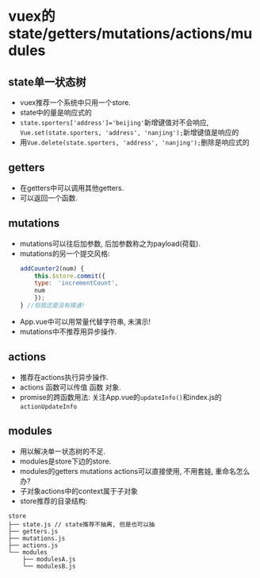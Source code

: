 # vuex的state/getters/mutations/actions/mudules

## state单一状态树
- vuex推荐一个系统中只用一个store. 
- state中的量是响应式的
- `state.sporters['address']='beijing'`新增键值对不会响应, `Vue.set(state.sporters, 'address', 'nanjing');`新增键值是响应的
-  用`Vue.delete(state.sporters, 'address', 'nanjing');`删除是响应式的

## getters
- 在getters中可以调用其他getters.
- 可以返回一个函数.

## mutations
- mutations可以往后加参数, 后加参数称之为payload(荷载).
- mutations的另一个提交风格:
    ```js
    addCounter2(num) {
        this.$store.commit({
        type:　'incrementCount',
        num
        });
    } //但我还是没有摸通! 
    ```
- App.vue中可以用常量代替字符串, 未演示! 
- mutations中不推荐用异步操作.  

## actions
- 推荐在actions执行异步操作. 
- actions 函数可以传值 函数 对象. 
- promise的跨函数用法: 关注App.vue的`updateInfo()`和index.js的`actionUpdateInfo`

## modules
- 用以解决单一状态树的不足. 
- modules是store下边的store. 
- modules的getters mutations actions可以直接使用, 不用套娃, 重命名怎么办? 
- 子对象actions中的context属于子对象
- store推荐的目录结构: 
```
store
├── state.js // state推荐不抽离, 但是也可以抽
├── getters.js
├── mutations.js
├── actions.js
└── modules
    ├── modulesA.js 
    └── modulesB.js
```